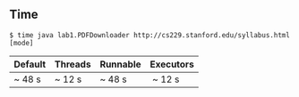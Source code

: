 Time
----

`$ time java lab1.PDFDownloader http://cs229.stanford.edu/syllabus.html [mode]`

| Default | Threads | Runnable | Executors |
| ------- | ------- | -------- | --------- |
| ~ 48 s  | ~ 12 s  | ~ 48 s   | ~ 12 s    |